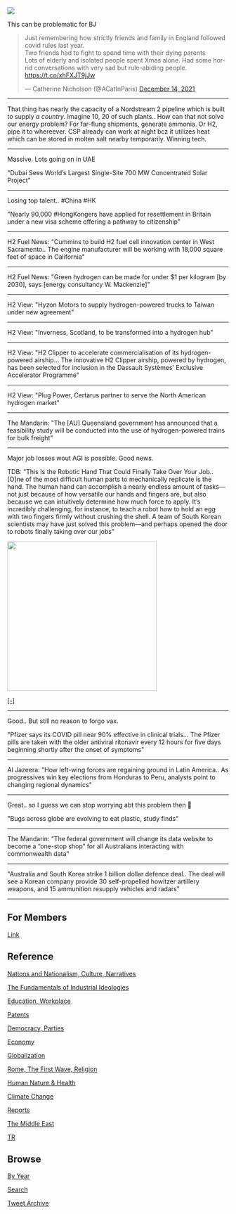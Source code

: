 <img src="https://drive.google.com/uc?export=view&id=1B2wf9R7AMH1d7Vw6e2mucLbIQ5NSjir7"/>

This can be problematic for BJ

<blockquote class="twitter-tweet"><p lang="en" dir="ltr">Just remembering how strictly friends and family in England followed covid rules last year.<br>Two friends had to fight to spend time with their dying parents<br>Lots of elderly and isolated people spent Xmas alone. Had some horrid conversations with very sad but rule-abiding people. <a href="https://t.co/xhFXJT9jJw">https://t.co/xhFXJT9jJw</a></p>&mdash; Catherine Nicholson (@ACatInParis) <a href="https://twitter.com/ACatInParis/status/1470882636348461059?ref_src=twsrc%5Etfw">December 14, 2021</a></blockquote> <script async src="https://platform.twitter.com/widgets.js" charset="utf-8"></script>

---

That thing has nearly the capacity of a Nordstream 2 pipeline which is
built to supply *a country*. Imagine 10, 20 of such plants.. How can
that not solve our energy problem? For far-flung shipments, generate
ammonia. Or H2, pipe it to whereever. CSP already can work at night bcz
it utilizes heat which can be stored in molten salt nearby temporarily.
Winning tech.

---

Massive. Lots going on in UAE 

"Dubai Sees World’s Largest Single-Site 700 MW Concentrated Solar Project"

---

Losing top talent.. \#China \#HK

"Nearly 90,000 \#HongKongers have applied for resettlement in Britain
under a new visa scheme offering a pathway to citizenship"

---

H2 Fuel News: "Cummins to build H2 fuel cell innovation center in West
Sacramento.. The engine manufacturer will be working with 18,000
square feet of space in California"

---

H2 Fuel News: "Green hydrogen can be made for under $1 per kilogram
[by 2030], says [energy consultancy W. Mackenzie]"

---

H2 View: "Hyzon Motors to supply hydrogen-powered trucks to Taiwan
under new agreement"

---

H2 View: "Inverness, Scotland, to be transformed into a hydrogen hub"

---

H2 View: "H2 Clipper to accelerate commercialisation of its
hydrogen-powered airship... The innovative H2 Clipper airship, powered
by hydrogen, has been selected for inclusion in the Dassault Systèmes’
Exclusive Accelerator Programme"

---

H2 View: "Plug Power, Certarus partner to serve the North American
hydrogen market"

---

The Mandarin: "The [AU] Queensland government has announced that a
feasibility study will be conducted into the use of hydrogen-powered
trains for bulk freight"

---

Major job losses wout AGI is possible. Good news.

TDB: "This Is the Robotic Hand That Could Finally Take Over Your
Job.. [O]ne of the most difficult human parts to mechanically
replicate is the hand. The human hand can accomplish a nearly endless
amount of tasks—not just because of how versatile our hands and
fingers are, but also because we can intuitively determine how much
force to apply. It’s incredibly challenging, for instance, to teach a
robot how to hold an egg with two fingers firmly without crushing the
shell. A team of South Korean scientists may have just solved this
problem—and perhaps opened the door to robots finally taking over our
jobs"

<img width="340" src="https://pbs.twimg.com/media/FGldNr6XsAIjnQF?format=jpg&name=small"/>

[[-]](https://www.thedailybeast.com/this-is-the-robotic-hand-that-could-finally-take-over-your-job)

---

Good.. But still no reason to forgo vax. 

"Pfizer says its COVID pill near 90% effective in clinical
trials... The Pfizer pills are taken with the older antiviral
ritonavir every 12 hours for five days beginning shortly after the
onset of symptoms"

---

Al Jazeera: "How left-wing forces are regaining ground in Latin
America.. As progressives win key elections from Honduras to Peru,
analysts point to changing regional dynamics"

---

Great.. so I guess we can stop worrying abt this problem then 🤨

"Bugs across globe are evolving to eat plastic, study finds"

---

The Mandarin: "The federal government will change its data website to
become a “one-stop shop” for all Australians interacting with
commonwealth data"

---

"Australia and South Korea strike 1 billion dollar defence deal.. The
deal will see a Korean company provide 30 self-propelled howitzer
artillery weapons, and 15 ammunition resupply vehicles and radars"

---

## For Members

[Link](https://thirdwave-members.herokuapp.com)

## Reference

[Nations and Nationalism, Culture, Narratives](/2013/02/nations-and-nationalism.md)

[The Fundamentals of Industrial Ideologies](/2011/04/fundamentals-of-industrial-ideologies.md)

[Education, Workplace](2017/09/education-workplace.md)

[Patents](/2018/09/patents.md)

[Democracy, Parties](/2016/11/democracy.md)

[Economy](/2018/05/economy.md)

[Globalization](/2018/09/globalization.md)

[Rome, The First Wave, Religion](/2017/12/rome.md)

[Human Nature & Health](/2020/07/human-nature.md)

[Climate Change](/2018/12/climate.md)

[Reports](/2019/05/reports.md)

[The Middle East](/2019/07/middleeast.md)

[TR](../tr)

## Browse

[By Year](years.md)

[Search](search.html)

[Tweet Archive](/tweets/README.md)


